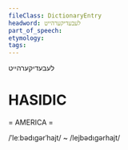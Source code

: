 ```yaml
---
fileClass: DictionaryEntry
headword: לעבעדיקערהייט
part_of_speech: 
etymology: 
tags: 
---
```

לעבעדיקערהייט

HASIDIC
=======
= AMERICA = 

/ˈleːbədɩgərˈhajt/ ~ /lejbədɩgərhajt/